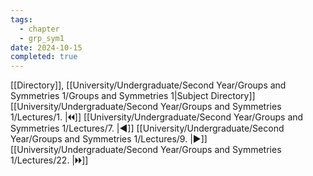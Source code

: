 ```yaml
---
tags:
  - chapter
  - grp_sym1
date: 2024-10-15
completed: true
---
```

[[Directory]], [[University/Undergraduate/Second Year/Groups and Symmetries 1/Groups and Symmetries 1|Subject Directory]]
[[University/Undergraduate/Second Year/Groups and Symmetries 1/Lectures/1. |🞀🞀]] [[University/Undergraduate/Second Year/Groups and Symmetries 1/Lectures/7. |◀]] [[University/Undergraduate/Second Year/Groups and Symmetries 1/Lectures/9. |▶]] [[University/Undergraduate/Second Year/Groups and Symmetries 1/Lectures/22. |🞂🞂]]
# 
## 
### 